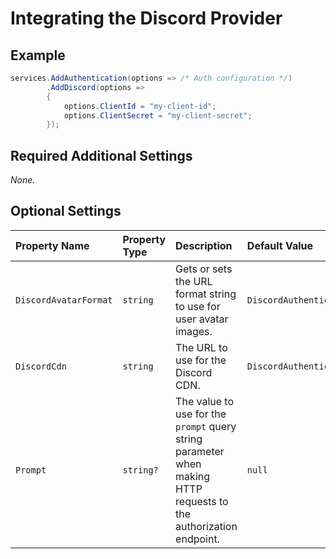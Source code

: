 # Integrating the Discord Provider

## Example

```csharp
services.AddAuthentication(options => /* Auth configuration */)
        .AddDiscord(options =>
        {
            options.ClientId = "my-client-id";
            options.ClientSecret = "my-client-secret";
        });
```

## Required Additional Settings

_None._

## Optional Settings

| Property Name | Property Type | Description | Default Value |
|:--|:--|:--|:--|
| `DiscordAvatarFormat` | `string` | Gets or sets the URL format string to use for user avatar images. | `DiscordAuthenticationConstants.Urls.AvatarUrlFormat` |
| `DiscordCdn` | `string` | The URL to use for the Discord CDN. | `DiscordAuthenticationConstants.Urls.DiscordCdn` |
| `Prompt` | `string?` | The value to use for the `prompt` query string parameter when making HTTP requests to the authorization endpoint. | `null` |
